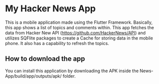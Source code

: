 # My Hacker News App

This is a mobile application made using the Flutter Framework.
Basically, this app shows a list of topics and comments within.
This app fetches the data from Hacker New API (https://github.com/HackerNews/API) and utilizes SQFlite packages to create a Cache for storing data in the mobile phone.
It also has a capability to refresh the topics.


## How to download the app

You can install this application by downloading the APK inside the News-App/build/app/outputs/apk/ folder.
